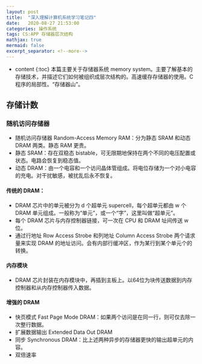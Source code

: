 ```yaml
---
layout: post
title:  "深入理解计算机系统学习笔记四"
date:   2020-08-27 21:53:00
categories: 操作系统
tags: CS:APP 存储器层次结构
mathjax: true
mermaid: false
excerpt_separator: <!--more-->
---
```


* content
{:toc}
本篇主要关于存储器系统 memory system。主要了解基本的存储技术，并描述它们如何被组织成层次结构的。高速缓存存储器的使用。C 程序的局部性。“存储器山”。

<!--more-->

## 存储计数
### 随机访问存储器
* 随机访问存储器 Random-Access Memory RAM：分为静态 SRAM 和动态 DRAM 两类。静态 RAM 更贵。
* 静态 SRAM：存在双稳态 bistable，可无限期地保持在两个不同的电压配置或状态。电路会恢复到稳态值。
* 动态 DRAM：由一个电容和一个访问晶体管组成。将电位存储为一个对小电容的充电。对干扰敏感，被扰乱后永不恢复。
  
#### 传统的 DRAM：
* DRAM 芯片中的单元被分为 d 个超单元 supercell，每个超单元都由 w 个 DRAM 单元组成。一般称为“单元”，或一个“字”，这里叫做“超单元”。
* 每个 DRAM 芯片与内存控制器链接，可一次在 CPU 和 DRAM 址间传送 w 位。
* 通过行地址 Row Access Strobe 和列地址 Column Access Strobe 两个请求量来实现 DRAM 的地址访问。会有内部行缓冲区，作为某行到某个单元个的转换。

#### 内存模块
* DRAM 芯片封装在内存模块中，再插到主板上。以64位为块传送数据到内存控制器和从内存控制器传入数据。

#### 增强的 DRAM
* 快页模式 Fast Page Mode DRAM：如果两个访问是在同一行，则可仅去除一次整行数据。
* 扩展数据输出 Extended Data Out DRAM
* 同步 Synchronous DRAM：比上述两种异步的存储器更快的输出超单元的内容。
* 双倍速率